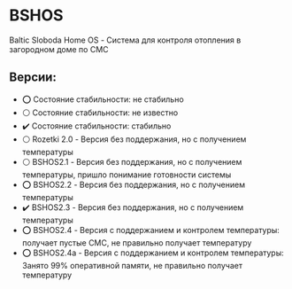 # BSHOS
Baltic Sloboda Home OS - Система для контроля отопления в загородном доме по СМС
## Версии:
- :o: Состояние стабильности: не стабильно
- :white_circle: Состояние стабильности: не известно
- :heavy_check_mark: Состояние стабильности: стабильно
- :white_circle: Rozetki 2.0 - Версия без поддержания, но с получением температуры 
- :white_circle: BSHOS2.1 - Версия без поддержания, но с получением температуры, пришло понимание готовности системы
- :o: BSHOS2.2 - Версия без поддержания, но с получением температуры
- :heavy_check_mark: BSHOS2.3 - Версия без поддержания, но с получением температуры
- :o: BSHOS2.4 - Версия с поддержанием и контролем температуры: получает пустые СМС, не правильно получает температуру
- :o: BSHOS2.4a - Версия с поддержанием и контролем температуры: Занято 99% оперативной памяти, не правильно получает температуру

